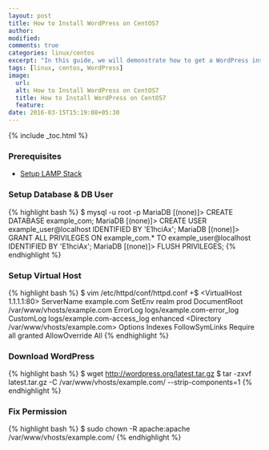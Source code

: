 ```yaml
---
layout: post
title: How to Install WordPress on CentOS7
author:
modified:
comments: true
categories: linux/centos
excerpt: "In this guide, we will demonstrate how to get a WordPress instance set up with an Apache web server on CentOS 7."
tags: [linux, centos, WordPress]
image:
  url:
  alt: How to Install WordPress on CentOS7
  title: How to Install WordPress on CentOS7
  feature:
date: 2016-03-15T15:19:08+05:30
---
```



{% include _toc.html %}

### Prerequisites

* <a href="/linux/centos/how-to-install-linux-apache-mysql-php-lamp-stack-on-centos7/"> Setup LAMP Stack </a>

### Setup Database & DB User

{% highlight bash %}
$ mysql -u root -p
MariaDB [(none)]> CREATE DATABASE example_com;
MariaDB [(none)]> CREATE USER example_user@localhost IDENTIFIED BY 'E1hciAx';
MariaDB [(none)]> GRANT ALL PRIVILEGES ON example_com.* TO example_user@localhost IDENTIFIED BY 'E1hciAx';
MariaDB [(none)]> FLUSH PRIVILEGES;
{% endhighlight %}

### Setup Virtual Host

{% highlight bash %}
$ vim /etc/httpd/conf/httpd.conf +$
<VirtualHost 1.1.1.1:80>
  ServerName example.com
  SetEnv realm prod
  DocumentRoot /var/www/vhosts/example.com
  ErrorLog logs/example.com-error_log
  CustomLog logs/example.com-access_log enhanced
  <Directory /var/www/vhosts/example.com>
    Options Indexes FollowSymLinks
    Require all granted
    AllowOverride All
  </Directory>
</VirtualHost>
{% endhighlight %}

### Download WordPress

{% highlight bash %}
$ wget http://wordpress.org/latest.tar.gz
$ tar -zxvf latest.tar.gz -C /var/www/vhosts/example.com/ --strip-components=1
{% endhighlight %}

### Fix Permission

{% highlight bash %}
$ sudo chown -R apache:apache /var/www/vhosts/example.com/
{% endhighlight %}
